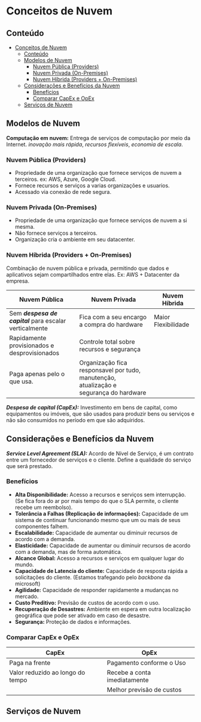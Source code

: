 # Conceitos de Nuvem

## Conteúdo

- [Conceitos de Nuvem](#conceitos-de-nuvem)
  - [Conteúdo](#conteúdo)
  - [Modelos de Nuvem](#modelos-de-nuvem)
    - [Nuvem Pública (Providers)](#nuvem-pública-providers)
    - [Nuvem Privada (On-Premises)](#nuvem-privada-on-premises)
    - [Nuvem Híbrida (Providers + On-Premises)](#nuvem-híbrida-providers--on-premises)
  - [Considerações e Benefícios da Nuvem](#considerações-e-benefícios-da-nuvem)
    - [Benefícios](#benefícios)
    - [Comparar CapEx e OpEx](#comparar-capex-e-opex)
  - [Serviços de Nuvem](#serviços-de-nuvem)

## Modelos de Nuvem

**Computação em nuvem:** Entrega de serviços de computação por meio da Internet. _inovação mais rápida_, _recursos flexíveis_, _economia de escala_.

### Nuvem Pública (Providers)

- Propriedade de uma organização que fornece serviços de nuvem a terceiros. ex: AWS, Azure, Google Cloud.
- Fornece recursos e serviços a varias organizações e usuarios.
- Acessado via conexão de rede segura.

### Nuvem Privada (On-Premises)

- Propriedade de uma organização que fornece serviços de nuvem a si mesma.
- Não fornece serviços a terceiros.
- Organização cria o ambiente em seu datacenter.

### Nuvem Híbrida (Providers + On-Premises)

Combinação de nuvem pública e privada, permitindo que dados e aplicativos sejam compartilhados entre elas. Ex: AWS + Datacenter da empresa.

| Nuvem Pública  | Nuvem Privada | Nuvem Híbrida |
| ------------- | ------------- | ------------ |
| Sem _**despesa de capital**_ para escalar verticalmente  | Fica com a seu encargo a compra do hardware  | Maior Flexibilidade |
| Rapidamente provisionados e desprovisionados  | Controle total sobre recursos e segurança | |
| Paga apenas pelo o que usa.  | Organização fica responsavel por tudo, manutenção, atualização e segurança do hardware  | |

_**Despesa de capital (CapEx):**_ Investimento em bens de capital, como equipamentos ou imóveis, que são usados para produzir bens ou serviços e não são consumidos no período em que são adquiridos.

## Considerações e Benefícios da Nuvem

_**Service Level Agreement (SLA):**_ Acordo de Nível de Serviço, é um contrato entre um fornecedor de serviços e o cliente. Define a qualidade do serviço que será prestado.

### Benefícios

- **Alta Disponibilidade:** Acesso a recursos e serviços sem interrupção. (Se fica fora do ar por mais tempo do que o SLA permite, o cliente recebe um reembolso).
- **Tolerância a Falhas (Replicação de informações):** Capacidade de um sistema de continuar funcionando mesmo que um ou mais de seus componentes falhem.
- **Escalabilidade:** Capacidade de aumentar ou diminuir recursos de acordo com a demanda.
- **Elasticidade:** Capacidade de aumentar ou diminuir recursos de acordo com a demanda, mas de forma automática.
- **Alcance Global:** Acesso a recursos e serviços em qualquer lugar do mundo.
- **Capacidade de Latencia do cliente:** Capacidade de resposta rápida a solicitações do cliente. (Estamos trafegando pelo _backbone_ da microsoft)
- **Agilidade:** Capacidade de responder rapidamente a mudanças no mercado.
- **Custo Preditivo:** Previsão de custos de acordo com o uso.
- **Recuperação de Desastres:** Ambiente em espera em outra localização geográfica que pode ser ativado em caso de desastre.
- **Segurança:** Proteção de dados e informações.

### Comparar CapEx e OpEx

| CapEx | OpEx |
|-------|------|
| Paga na frente| Pagamento conforme o Uso|
| Valor reduzido ao longo do tempo | Recebe a conta imediatamente |
| | Melhor previsão de custos |

## Serviços de Nuvem

